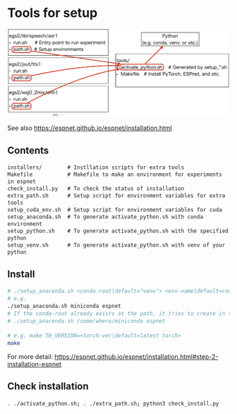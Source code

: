 # Tools for setup

<div align="left"><img src="../doc/image/environment_structure.png" width="700"/></div>


See also https://espnet.github.io/espnet/installation.html

## Contents
```
installers/        # Instllation scripts for extra tools
Makefile           # Makefile to make an environment for experiments in espnet
check_install.py   # To check the status of installation
extra_path.sh      # Setup script for environment variables for extra tools
setup_cuda_env.sh  # Setup script for environment variables for cuda
setup_anaconda.sh  # To generate activate_python.sh with conda environment
setup_python.sh    # To generate activate_python.sh with the specified python
setup_venv.sh      # To generate activate_python.sh with venv of your python
```

## Install

```sh
# ./setup_anaconda.sh <conda-root|default="venv"> <env-name|default=root env> <python-version|default=latest python>
# e.g.
./setup_anaconda.sh miniconda espnet  
# If the conda-root already exists at the path, it tries to create in the conda
# ./setup_anaconda.sh /some/where/miniconda espnet

# e.g. make TH_VERSION=<torch-ver|default=latest torch>
make
```

For more detail: https://espnet.github.io/espnet/installation.html#step-2-installation-espnet

## Check installation

```sh
. ./activate_python.sh; . ./extra_path.sh; python3 check_install.py
```
